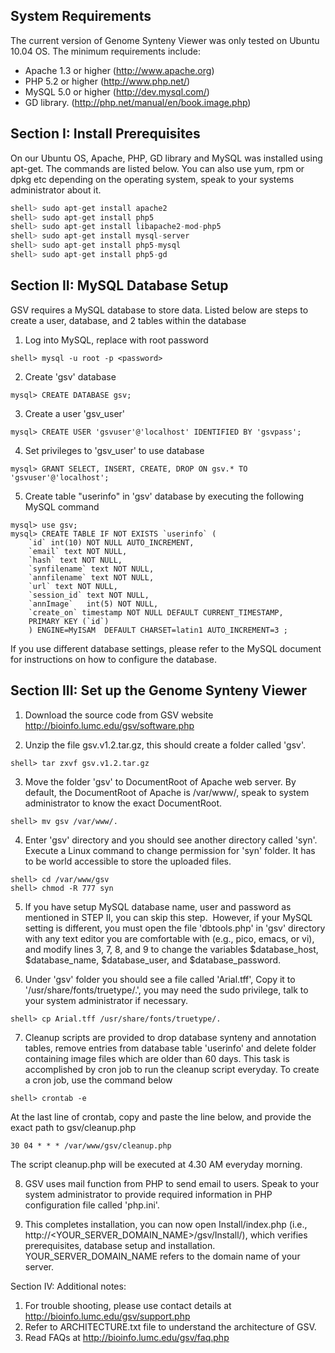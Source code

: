 System Requirements
-------------------

The current version of Genome Synteny Viewer was only tested on Ubuntu 10.04 OS. The minimum requirements include: 
* Apache 1.3 or higher (http://www.apache.org)
* PHP 5.2 or higher (http://www.php.net/)
* MySQL 5.0 or higher (http://dev.mysql.com/)
* GD library. (http://php.net/manual/en/book.image.php)

Section I: Install Prerequisites
--------------------------------

On our Ubuntu OS, Apache, PHP, GD library and MySQL was installed using apt-get. The commands are listed below. You can also use yum, rpm or dpkg etc depending on the operating system, speak to your systems administrator about it.

```python
shell> sudo apt-get install apache2
shell> sudo apt-get install php5
shell> sudo apt-get install libapache2-mod-php5
shell> sudo apt-get install mysql-server
shell> sudo apt-get install php5-mysql
shell> sudo apt-get install php5-gd
```

Section II: MySQL Database Setup
--------------------------------

GSV requires a MySQL database to store data. Listed below are steps to create a user, database, and 2 tables within the database

1. Log into MySQL, replace <password> with root password
```shell
shell> mysql -u root -p <password>
```

2. Create 'gsv' database
```shell
mysql> CREATE DATABASE gsv;
```

3. Create a user 'gsv_user'
```shell
mysql> CREATE USER 'gsvuser'@'localhost' IDENTIFIED BY 'gsvpass';
```

4. Set privileges to 'gsv_user' to use database 
```shell
mysql> GRANT SELECT, INSERT, CREATE, DROP ON gsv.* TO 'gsvuser'@'localhost';
```

5. Create table "userinfo" in 'gsv' database by executing the following MySQL command
```shell
mysql> use gsv;
mysql> CREATE TABLE IF NOT EXISTS `userinfo` (
	`id` int(10) NOT NULL AUTO_INCREMENT,
	`email` text NOT NULL,
	`hash` text NOT NULL,
	`synfilename` text NOT NULL,
	`annfilename` text NOT NULL,
	`url` text NOT NULL,
	`session_id` text NOT NULL,
	`annImage`   int(5) NOT NULL,
	`create_on` timestamp NOT NULL DEFAULT CURRENT_TIMESTAMP,
	PRIMARY KEY (`id`)
	) ENGINE=MyISAM  DEFAULT CHARSET=latin1 AUTO_INCREMENT=3 ;
```

If you use different database settings, please refer to the MySQL document for instructions on how to configure the database.


Section III: Set up the Genome Synteny Viewer
-----------------------------------------

1. Download the source code from GSV website http://bioinfo.lumc.edu/gsv/software.php

2. Unzip the file gsv.v1.2.tar.gz, this should create a folder called 'gsv'.
```shell
shell> tar zxvf gsv.v1.2.tar.gz
```

3. Move the folder 'gsv' to DocumentRoot of Apache web server. By default, the DocumentRoot of Apache is /var/www/, speak to system administrator to know the exact DocumentRoot.
```shell
shell> mv gsv /var/www/.
```
	
4. Enter 'gsv' directory and you should see another directory called 'syn'. Execute a Linux command to change permission for 'syn' folder. It has to be world accessible to store the uploaded files.
```shell
shell> cd /var/www/gsv
shell> chmod -R 777 syn
```

5. If you have setup MySQL database name, user and password as mentioned in STEP II, you can skip this step.  However, if your MySQL setting is different, you must open the file 'dbtools.php' in 'gsv' directory with any text editor you are comfortable with (e.g., pico, emacs, or vi), and modify lines 3, 7, 8, and 9 to change the variables $database_host, $database_name, $database_user, and $database_password.

6. Under 'gsv' folder you should see a file called 'Arial.tff', Copy it to '/usr/share/fonts/truetype/.', you may need the sudo privilege, talk to your system administrator if necessary.
```shell
shell> cp Arial.tff /usr/share/fonts/truetype/.
```

7. Cleanup scripts are provided to drop database synteny and annotation tables, remove entries from database table 'userinfo' and delete folder containing image files which are older than 60 days. This task is accomplished by cron job to run the cleanup script everyday. To create a cron job, use the command below
```shell
shell> crontab -e
```

At the last line of crontab, copy and paste the line below, and provide the exact path to gsv/cleanup.php
```shell
30 04 * * * /var/www/gsv/cleanup.php
```

The script cleanup.php will be executed at 4.30 AM everyday morning.

8. GSV uses mail function from PHP to send email to users. Speak to your system administrator to provide required information in PHP configuration file called 'php.ini'.

9. This completes installation, you can now open Install/index.php (i.e., http://<YOUR_SERVER_DOMAIN_NAME>/gsv/Install/), which verifies prerequisites, database setup and installation. YOUR_SERVER_DOMAIN_NAME refers to the domain name of your server.

Section IV: Additional notes:

1. For trouble shooting, please use contact details at http://bioinfo.lumc.edu/gsv/support.php 
2. Refer to ARCHITECTURE.txt file to understand the architecture of GSV.
3. Read FAQs at http://bioinfo.lumc.edu/gsv/faq.php 

